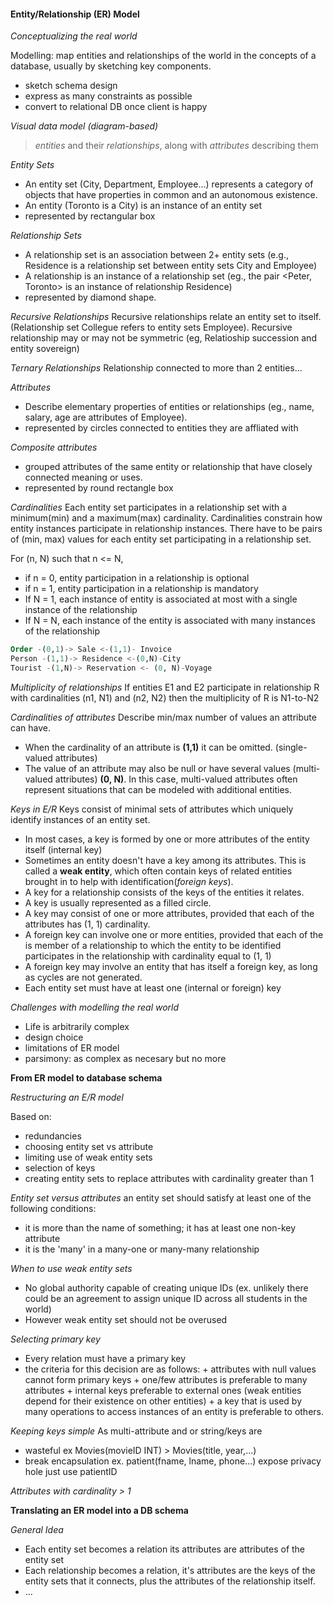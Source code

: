 

#### Entity/Relationship (ER) Model

_Conceptualizing the real world_

Modelling: map entities and relationships of the world in the concepts of a database, usually by sketching key components.   
+ sketch schema design  
+ express as many constraints as possible  
+ convert to relational DB once client is happy  



_Visual data model (diagram-based)_  

> _entities_ and their _relationships_, along with _attributes_ describing them

_Entity Sets_  

+ An entity set (City, Department, Employee...) represents a category of objects that have properties in common and an autonomous existence.   
+ An entity (Toronto is a City) is an instance of an entity set
+ represented by rectangular box

_Relationship Sets_

+ A relationship set is an association between 2+ entity sets (e.g., Residence is a relationship set between entity sets City and Employee)  
+ A relationship is an instance of a relationship set (eg., the pair <Peter, Toronto> is an instance of relationship Residence)
+ represented by diamond shape.  

_Recursive Relationships_
Recursive relationships relate an entity set to itself. (Relationship set Collegue refers to entity sets Employee). Recursive relationship may or may not be symmetric (eg, Relatioship succession and entity sovereign)  

_Ternary Relationships_
Relationship connected to more than 2 entities...



_Attributes_  
+ Describe elementary properties of entities or relationships (eg., name, salary, age are attributes of Employee).  
+ represented by circles connected to entities they are affliated with

_Composite attributes_
+ grouped attributes of the same entity or relationship that have closely connected meaning or uses.  
+ represented by round rectangle box  

_Cardinalities_
Each entity set participates in a relationship set with a minimum(min) and a maximum(max) cardinality. Cardinalities constrain how entity instances participate in relationship instances. There have to be pairs of (min, max) values for each entity set participating in a relationship set.

For (n, N) such that n <= N,  
+ if n = 0, entity participation in a relationship is optional  
+ if n = 1, entity participation in a relationship is mandatory  
+ If N = 1, each instance of entity is associated at most with a single instance of the relationship  
+ If N = N, each instance of the entity is associated with many instances of the relationship  


```sql
Order -(0,1)-> Sale <-(1,1)- Invoice
Person -(1,1)-> Residence <-(0,N)-City
Tourist -(1,N)-> Reservation <- (0, N)-Voyage
```

_Multiplicity of relationships_
If entities E1 and E2 participate in relationship R with cardinalities (n1, N1) and (n2, N2) then the multiplicity of R is N1-to-N2  

_Cardinalities of attributes_
Describe min/max number of values an attribute can have.  
+ When the cardinality of an attribute is __(1,1)__ it can be omitted. (single-valued attributes)  
+ The value of an attribute may also be null or have several values (multi-valued attributes) __(0, N)__. In this case, multi-valued attributes often represent situations that can be modeled with additional entities.

_Keys in E/R_
Keys consist of minimal sets of attributes which uniquely identify instances of an entity set.  
+ In most cases, a key is formed by one or more attributes of the entity itself (internal key)   
+ Sometimes an entity doesn't have a key among its attributes. This is called a __weak entity__, which often contain keys of related entities brought in to help with identification(_foreign keys_).   
+ A key for a relationship consists of the keys of the entities it relates.  
+ A key is usually represented as a filled circle.   
+ A key may consist of one or more attributes, provided that each of the attributes has (1, 1) cardinality.  
+ A foreign key can involve one or more entities, provided that each of the is member of a relationship to which the entity to be identified participates in the relationship with cardinality equal to (1, 1)  
+ A foreign key may involve an entity that has itself a foreign key, as long as cycles are not generated.  
+ Each entity set must have at least one (internal or foreign) key




_Challenges with modelling the real world_
+ Life is arbitrarily complex
+ design choice
+ limitations of ER model
+ parsimony: as complex as necesary but no more

__From ER model to database schema__

_Restructuring an E/R model_

Based on:  
+ redundancies
+ choosing entity set vs attribute
+ limiting use of weak entity sets
+ selection of keys
+ creating entity sets to replace attributes with cardinality greater than 1

_Entity set versus attributes_
an entity set should satisfy at least one of the following conditions:
+ it is more than the name of something; it has at least one non-key attribute
+ it is the 'many' in a many-one or many-many relationship  

_When to use weak entity sets_
+ No global authority capable of creating unique IDs  (ex. unlikely there could be an agreement to assign unique ID across all students in the world)
+ However weak entity set should not be overused


_Selecting primary key_
+ Every relation must have a primary key
+ the criteria for this decision are as follows:
      + attributes with null values cannot form primary keys
      + one/few attributes is preferable to many attributes
      + internal keys preferable to external ones (weak entities depend for their existence on other entities)
      + a key that is used by many operations to access instances of an entity is preferable to others.

_Keeping keys simple_
As multi-attribute and or string/keys are
+ wasteful  ex Movies(movieID INT) > Movies(title, year,...)
+ break encapsulation ex. patient(fname, lname, phone...) expose privacy hole just use patientID

_Attributes with cardinality > 1_


__Translating an ER model into a DB schema__

_General Idea_  
+ Each entity set becomes a relation its attributes are attributes of the entity set
+ Each relationship becomes a relation, it's attributes are the keys of the entity sets that it connects, plus the attributes of the relationship itself.  
+ ...
